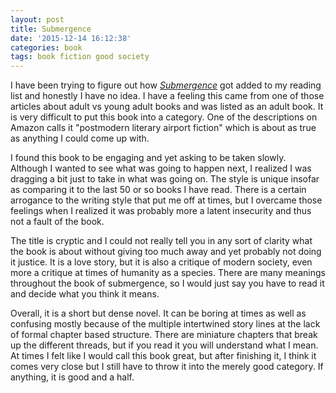 ```yaml
---
layout: post
title: Submergence
date: '2015-12-14 16:12:38'
categories: book
tags: book fiction good society
---
```


I have been trying to figure out how [*Submergence*][sub-amazon]
got added to my reading list and honestly I have no idea. I have
a feeling this came from one of those articles about adult vs young adult
books and was listed as an adult book. It is very difficult to put
this book into a category. One of the descriptions on Amazon calls it
"postmodern literary airport fiction" which is about as true as
anything I could come up with.

I found this book to be engaging and yet asking to be taken slowly.
Although I wanted to see what was going to happen next, I realized
I was dragging a bit just to take in what was going on. The style
is unique insofar as comparing it to the last 50 or so books I have
read. There is a certain arrogance to the writing style that
put me off at times, but I overcame those feelings when I realized
it was probably more a latent insecurity and thus not a fault of
the book.

The title is cryptic and I could not really tell you in any
sort of clarity what the book is about without giving too much
away and yet probably not doing it justice. It is a love story,
but it is also a critique of modern society, even more a critique
at times of humanity as a species. There are many meanings throughout
the book of submergence, so I would just say you have to read it
and decide what you think it means.

Overall, it is a short but dense novel. It can be boring at times
as well as confusing mostly because of the multiple intertwined story
lines at the lack of formal chapter based structure. There are
miniature chapters that break up the different threads, but
if you read it you will understand what I mean. At times I felt
like I would call this book great, but after finishing it, I
think it comes very close but I still have to throw it into
the merely good category. If anything, it is good and a half.


[sub-amazon]:   http://amzn.com/B00BHOSVB8

